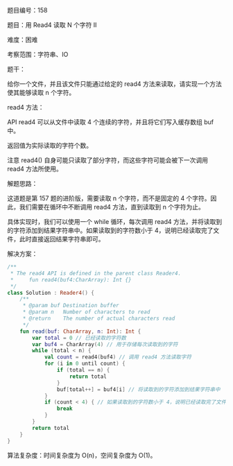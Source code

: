 题目编号：158

题目：用 Read4 读取 N 个字符 II

难度：困难

考察范围：字符串、IO

题干：

给你一个文件，并且该文件只能通过给定的 read4 方法来读取，请实现一个方法使其能够读取 n 个字符。

read4 方法：

API read4 可以从文件中读取 4 个连续的字符，并且将它们写入缓存数组 buf 中。

返回值为实际读取的字符个数。

注意 read4() 自身可能只读取了部分字符，而这些字符可能会被下一次调用 read4 方法所使用。

解题思路：

这道题是第 157 题的进阶版，需要读取 n 个字符，而不是固定的 4 个字符。因此，我们需要在循环中不断调用 read4 方法，直到读取到 n 个字符为止。

具体实现时，我们可以使用一个 while 循环，每次调用 read4 方法，并将读取到的字符添加到结果字符串中。如果读取到的字符数小于 4，说明已经读取完了文件，此时直接返回结果字符串即可。

解决方案：

```kotlin
/**
 * The read4 API is defined in the parent class Reader4.
 *     fun read4(buf4:CharArray): Int {}
 */
class Solution : Reader4() {
    /**
     * @param buf Destination buffer
     * @param n   Number of characters to read
     * @return    The number of actual characters read
     */
    fun read(buf: CharArray, n: Int): Int {
        var total = 0 // 已经读取的字符数
        var buf4 = CharArray(4) // 用于存储每次读取到的字符
        while (total < n) {
            val count = read4(buf4) // 调用 read4 方法读取字符
            for (i in 0 until count) {
                if (total == n) {
                    return total
                }
                buf[total++] = buf4[i] // 将读取到的字符添加到结果字符串中
            }
            if (count < 4) { // 如果读取到的字符数小于 4，说明已经读取完了文件
                break
            }
        }
        return total
    }
}
```

算法复杂度：时间复杂度为 O(n)，空间复杂度为 O(1)。